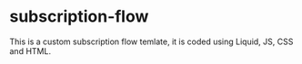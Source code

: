 # subscription-flow

This is a custom subscription flow temlate, it is coded using Liquid, JS, CSS and HTML.
